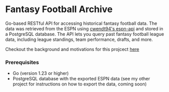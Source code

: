 # Fantasy Football Archive

Go-based RESTful API for accessing historical fantasy football data. The data was retrieved from the ESPN using [cwendt94's espn-api](https://github.com/cwendt94/espn-api) and stored in a PostgreSQL database. The API lets you query past fantasy football league data, including league standings, team performance, drafts, and more.

 Checkout the background and motivations for this projcect [here](https://litts.me/projects/2025/first/)

### Prerequisites

- Go (version 1.23 or higher)
- PostgreSQL database with the exported ESPN data (see my other project for instructions on how to export the data, coming soon)